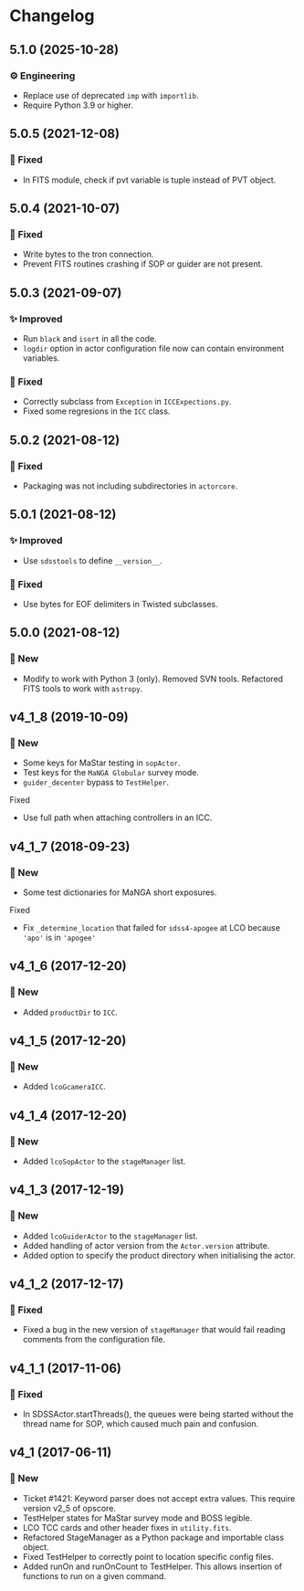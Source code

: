 # Changelog

## 5.1.0 (2025-10-28)

### ⚙️ Engineering

* Replace use of deprecated `imp` with `importlib`.
* Require Python 3.9 or higher.


## 5.0.5 (2021-12-08)

### 🔧 Fixed

* In FITS module, check if pvt variable is tuple instead of PVT object.


## 5.0.4 (2021-10-07)

### 🔧 Fixed

* Write bytes to the tron connection.
* Prevent FITS routines crashing if SOP or guider are not present.


## 5.0.3 (2021-09-07)

### ✨ Improved

* Run `black` and `isort` in all the code.
* `logdir` option in actor configuration file now can contain environment variables.

### 🔧 Fixed

* Correctly subclass from `Exception` in `ICCExpections.py`.
* Fixed some regresions in the `ICC` class.


## 5.0.2 (2021-08-12)

### 🔧 Fixed

* Packaging was not including subdirectories in `actorcore`.


## 5.0.1 (2021-08-12)

### ✨ Improved

* Use `sdsstools` to define `__version__`.

### 🔧 Fixed

* Use bytes for EOF delimiters in Twisted subclasses.


## 5.0.0 (2021-08-12)

### 🚀 New

* Modify to work with Python 3 (only). Removed SVN tools. Refactored FITS tools to work with `astropy`.


## v4_1_8 (2019-10-09)

### 🚀 New

* Some keys for MaStar testing in `sopActor`.
* Test keys for the `MaNGA Globular` survey mode.
* `guider_decenter` bypass to `TestHelper`.

Fixed

* Use full path when attaching controllers in an ICC.


## v4_1_7 (2018-09-23)

### 🚀 New

* Some test dictionaries for MaNGA short exposures.

Fixed

* Fix `_determine_location` that failed for `sdss4-apogee` at LCO because `'apo'` is in `'apogee'`


## v4_1_6 (2017-12-20)

### 🚀 New

* Added `productDir` to `ICC`.


## v4_1_5 (2017-12-20)

### 🚀 New

* Added `lcoGcameraICC`.


## v4_1_4 (2017-12-20)

### 🚀 New

* Added `lcoSopActor` to the `stageManager` list.


## v4_1_3 (2017-12-19)

### 🚀 New

* Added `lcoGuiderActor` to the `stageManager` list.
* Added handling of actor version from the `Actor.version` attribute.
* Added option to specify the product directory when initialising the actor.


## v4_1_2 (2017-12-17)

### 🔧 Fixed

* Fixed a bug in the new version of `stageManager` that would fail reading comments from the configuration file.


## v4_1_1 (2017-11-06)

### 🔧 Fixed

* In SDSSActor.startThreads(), the queues were being started without the thread name for SOP, which caused much pain and confusion.


## v4_1 (2017-06-11)

### 🚀 New

* Ticket #1421: Keyword parser does not accept extra values. This require version v2_5 of opscore.
* TestHelper states for MaStar survey mode and BOSS legible.
* LCO TCC cards and other header fixes in `utility.fits`.
* Refactored StageManager as a Python package and importable class object.
* Fixed TestHelper to correctly point to location specific config files.
* Added runOn and runOnCount to TestHelper.  This allows insertion of functions to run on a given command.

